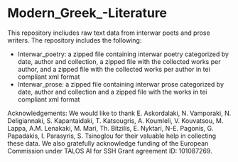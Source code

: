 # Modern_Greek_-Literature
This repository incliudes raw text data from interwar poets and prose writers. The repository includes the following:
- Interwar_poetry: a zipped file containing interwar poetry categorized by date, author and collection, a zipped file with the collected works per author, and a zipped file with the collected works per author in tei compliant xml format 
- Interwar_prose: a zipped file containing interwar prose categorized by date, author and collection and a zipped file with the works in tei compliant xml format


Acknowledgements: We would like to thank E. Askordalaki, N. Vamporaki, N. Deligiannaki, S. Kapantaidaki, T. Katsougris, A. Koumleli, V. Kouvatsou, M. Lappa, A.M. Lenakaki, M. Mari, Th. Bitzilis, E. Nyktari, N-E. Pagonis, G. Papadakis, I. Parasyris, S. Tsinoglou for their valuable help in collecting these data. We also gratefully acknowledge funding of the European Commission under TALOS AI for SSH Grant agreement ID: 101087269.

